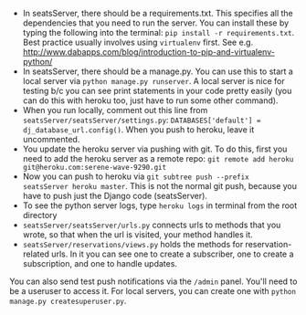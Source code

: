 
* In seatsServer, there should be a requirements.txt. This specifies all the dependencies that you need to run the server. You can install these by typing the following into the terminal: `pip install -r requirements.txt`. Best practice usually involves using `virtualenv` first. See e.g. <http://www.dabapps.com/blog/introduction-to-pip-and-virtualenv-python/>
* In seatsServer, there should be a manage.py. You can use this to start a local server via `python manage.py runserver`. A local server is nice for testing b/c you can see print statements in your code pretty easily (you can do this with heroku too, just have to run some other command).
* When you run locally, comment out this line from `seatsServer/seatsServer/settings.py`: `DATABASES['default'] =  dj_database_url.config()`. When you push to heroku, leave it uncommented.
* You update the heroku server via pushing with git. To do this, first you need to add the heroku server as a remote repo: `git remote add heroku  git@heroku.com:serene-wave-9290.git`
* Now you can push to heroku via `git subtree push --prefix seatsServer heroku master`. This is not the normal git push, because you have to push just the Django code (seatsServer).
* To see the python server logs, type `heroku logs` in terminal from the root directory
* `seatsServer/seatsServer/urls.py` connects urls to methods that you wrote, so that when the url is visited, your method handles it.
* `seatsServer/reservations/views.py` holds the methods for reservation-related urls. In it you can see one to create a subscriber, one to create a subscription, and one to handle updates.

You can also send test push notifications via the `/admin` panel. You'll need to be a useruser to access it. For local servers, you can create one with `python manage.py createsuperuser.py`.

